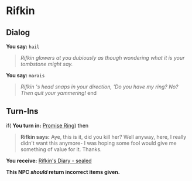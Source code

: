 # Rifkin
## Dialog

**You say:** `hail`



>*Rifkin glowers at you dubiously as though wondering what it is your tombstone might say.*

**You say:** `marais`



>*Rifkin 's head snaps in your direction, 'Do you have my ring?  No?  Then quit your yammering!*
end

## Turn-Ins





if( **You turn in:** [Promise Ring](/item/29849)) then 


>**Rifkin says:** Aye, this is it, did you kill her? Well anyway, here, I really didn't want this anymore- I was hoping some fool would give me something of value for it. Thanks.


 **You receive:**  [Rifkin's Diary - sealed](/item/29850) 

**This NPC *should* return incorrect items given.**
